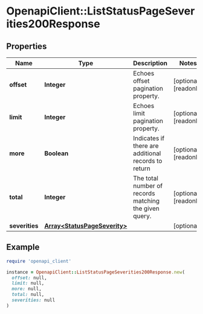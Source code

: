 # OpenapiClient::ListStatusPageSeverities200Response

## Properties

| Name | Type | Description | Notes |
| ---- | ---- | ----------- | ----- |
| **offset** | **Integer** | Echoes offset pagination property. | [optional][readonly] |
| **limit** | **Integer** | Echoes limit pagination property. | [optional][readonly] |
| **more** | **Boolean** | Indicates if there are additional records to return | [optional][readonly] |
| **total** | **Integer** | The total number of records matching the given query. | [optional][readonly] |
| **severities** | [**Array&lt;StatusPageSeverity&gt;**](StatusPageSeverity.md) |  | [optional] |

## Example

```ruby
require 'openapi_client'

instance = OpenapiClient::ListStatusPageSeverities200Response.new(
  offset: null,
  limit: null,
  more: null,
  total: null,
  severities: null
)
```

